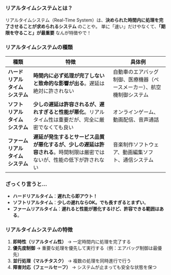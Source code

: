 ### **リアルタイムシステムとは？**  
リアルタイムシステム（Real-Time System）は、**決められた時間内に処理を完了させることが求められるシステム** のことや。
単に「速い」だけやなくて、**「期限を守ること」が最重要** なんが特徴やで！  

### **リアルタイムシステムの種類**

| **種類**                     | **特徴**                                                          | **具体例**                                              |
|------------------------------|-------------------------------------------------------------------|---------------------------------------------------------|
| **ハードリアルタイムシステム** | **時間内に必ず処理が完了しないと致命的な影響が出る**。遅延は絶対に許されない | 自動車のエアバッグ制御、医療機器（ペースメーカー）、航空機制御システム |
| **ソフトリアルタイムシステム** | **少しの遅延は許容されるが、遅れすぎると性能が悪化**。リアルタイム性は重要だが、完全に厳密でなくても良い | オンラインゲーム、動画配信、音声通話                    |
| **ファームリアルタイムシステム** | **遅延が発生するとサービス品質が悪化するが、少しの遅延は許容される**。時間制限は厳密ではないが、性能の低下が許されない | 音楽制作ソフトウェア、動画編集ソフト、通信システム     |

### **ざっくり言うと…**
- **ハードリアルタイム**：**遅れたら即アウト！**
- **ソフトリアルタイム**：**少しの遅れならOK。でも長すぎるとまずい**。
- **ファームリアルタイム**：**遅れると性能が悪化するけど、許容できる範囲はある**。


### **リアルタイムシステムの特徴**
1. **即時性（リアルタイム性）** → 一定時間内に処理を完了する  
2. **優先度制御** → 重要な処理を優先して実行する（例：エアバッグ制御は最優先）  
3. **並行処理（マルチタスク）** → 複数の処理を同時進行で行う  
4. **障害対応（フェールセーフ）** → システムが止まっても安全な状態を保つ  

